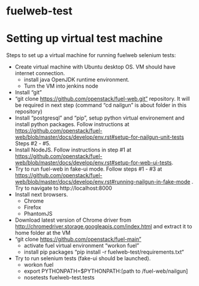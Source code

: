 fuelweb-test
============

# Setting up virtual test machine

Steps to set up a virtual machine for running fuelweb selenium tests:

* Create virtual machine with Ubuntu desktop OS. VM should have internet connection.
  * install java OpenJDK runtime environment.
  * Turn the VM into jenkins node
* Install “git”
* “git clone https://github.com/openstack/fuel-web.git” repository. It will be required in next step (command “cd nailgun” is about folder in this repository)
* Install “postgresql” and “pip”, setup python virtual environement and install python packages. Follow instructions at https://github.com/openstack/fuel-web/blob/master/docs/develop/env.rst#setup-for-nailgun-unit-tests Steps #2 - #5.
* Install NodeJS. Follow  instructions in step #1 at https://github.com/openstack/fuel-web/blob/master/docs/develop/env.rst#setup-for-web-ui-tests.
* Try to run fuel-web in fake-ui mode. Follow steps #1 - #3 at https://github.com/openstack/fuel-web/blob/master/docs/develop/env.rst#running-nailgun-in-fake-mode . Try to navigate to http://localhost:8000
* Install next browsers.
  * Chrome
  * Firefox
  * PhantomJS
* Download latest version of Chrome driver from http://chromedriver.storage.googleapis.com/index.html and extract it to home folder at the VM
* “git clone https://github.com/openstack/fuel-main”
  * activate fuel virtual environment “workon fuel”
  * install pip packages “pip install -r fuelweb-test/requirements.txt“
* Try to run selenium tests (fake-ui should be launched).
  * workon fuel
  * export PYTHONPATH=$PYTHONPATH:[path to /fuel-web/nailgun]
  * nosetests fuelweb-test.tests